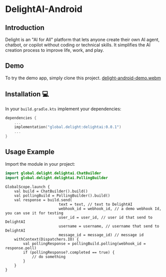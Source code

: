 # DelightAI-Android

## Introduction
Delight is an "AI for All" platform that lets anyone create their own AI agent, chatbot, or copilot without coding or technical skills. It simplifies the AI creation process to improve life, work, and play.

## Demo
To try the demo app, simply clone this project.
[delight-android-demo.webm](https://github.com/user-attachments/assets/cfc6228e-e7be-469f-a722-e3ceceedaefd)

## Installation 💻
In your `build.gradle.kts` implement your dependencies:

```kotlin
dependencies {
    ...
    implementation("global.delight:delightai:0.0.1")
    ...
}
```

## Usage Example
Import the module in your project:

```kotlin
import global.delight.delightai.ChatBuilder
import global.delight.delightai.PollingBuilder
```

```koltin
GlobalScope.launch {
    val build = ChatBuilder().build() 
    val pollingBuild = PollingBuilder().build()
    val response = build.send(
                        text = text, // text to DelightAI
                        webhook_id = webhook_id, // a demo webhook Id, you can use it for testing
                        user_id = user_id, // user id that send to DelightAI
                        username = username, // username that send to DelightAI
                        message_id = message_id) // message id 
    withContext(Dispatchers.IO) {
        val pollingResponse = pollingBuild.polling(webhook_id = response.poll)
        if (pollingResponse?.completed == true) {
            // do something
        }
    }
}
```


